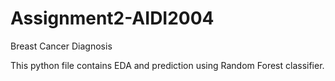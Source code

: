 # Assignment2-AIDI2004
Breast Cancer Diagnosis

This python file contains EDA and prediction using Random Forest classifier.
